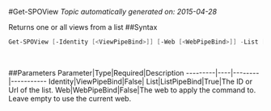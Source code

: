 #Get-SPOView
*Topic automatically generated on: 2015-04-28*

Returns one or all views from a list
##Syntax
```powershell
Get-SPOView [-Identity [<ViewPipeBind>]] [-Web [<WebPipeBind>]] -List [<ListPipeBind>]
```
&nbsp;

##Parameters
Parameter|Type|Required|Description
---------|----|--------|-----------
Identity|ViewPipeBind|False|
List|ListPipeBind|True|The ID or Url of the list.
Web|WebPipeBind|False|The web to apply the command to. Leave empty to use the current web.
